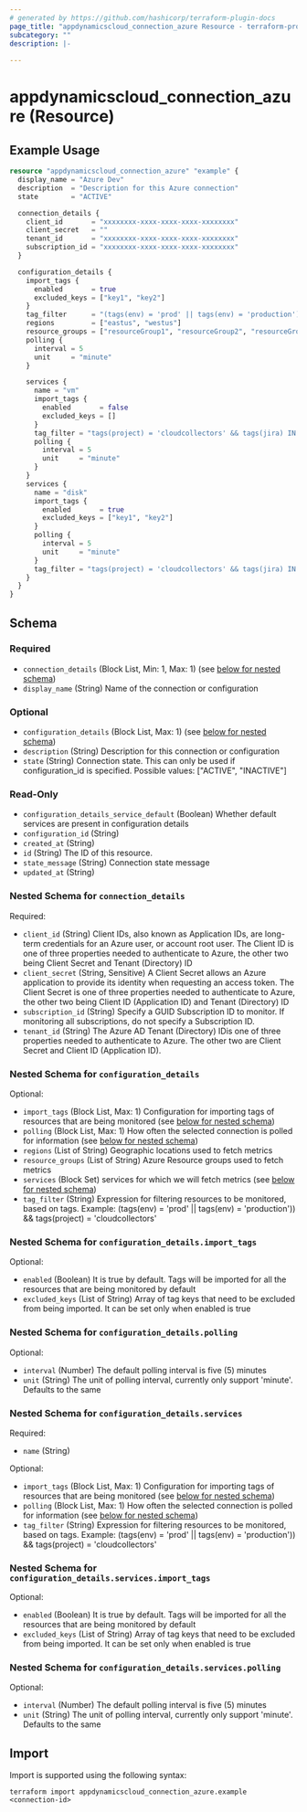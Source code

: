 ```yaml
---
# generated by https://github.com/hashicorp/terraform-plugin-docs
page_title: "appdynamicscloud_connection_azure Resource - terraform-provider-appdynamicscloud"
subcategory: ""
description: |-
  
---
```


# appdynamicscloud_connection_azure (Resource)



## Example Usage

```terraform
resource "appdynamicscloud_connection_azure" "example" {
  display_name = "Azure Dev"
  description  = "Description for this Azure connection"
  state        = "ACTIVE"

  connection_details {
    client_id       = "xxxxxxxx-xxxx-xxxx-xxxx-xxxxxxxx"
    client_secret   = ""
    tenant_id       = "xxxxxxxx-xxxx-xxxx-xxxx-xxxxxxxx"
    subscription_id = "xxxxxxxx-xxxx-xxxx-xxxx-xxxxxxxx"
  }

  configuration_details {
    import_tags {
      enabled       = true
      excluded_keys = ["key1", "key2"]
    }
    tag_filter      = "(tags(env) = 'prod' || tags(env) = 'production')) && tags(project) = 'cloudcollectors'"
    regions         = ["eastus", "westus"]
    resource_groups = ["resourceGroup1", "resourceGroup2", "resourceGroup3"]
    polling {
      interval = 5
      unit     = "minute"
    }

    services {
      name = "vm"
      import_tags {
        enabled       = false
        excluded_keys = []
      }
      tag_filter = "tags(project) = 'cloudcollectors' && tags(jira) IN ['XTNSBL','ACE'] && !(tags(region) IN ['US','IN']) && HAS tags(monitorEnabled) && !(HAS tags(restrictedUse)"
      polling {
        interval = 5
        unit     = "minute"
      }
    }
    services {
      name = "disk"
      import_tags {
        enabled       = true
        excluded_keys = ["key1", "key2"]
      }
      polling {
        interval = 5
        unit     = "minute"
      }
      tag_filter = "tags(project) = 'cloudcollectors' && tags(jira) IN ['XTNSBL','ACE'] && !(tags(region) IN ['US','IN']) && HAS tags(monitorEnabled) && !(HAS tags(restrictedUse)"
    }
  }
}
```

<!-- schema generated by tfplugindocs -->
## Schema

### Required

- `connection_details` (Block List, Min: 1, Max: 1) (see [below for nested schema](#nestedblock--connection_details))
- `display_name` (String) Name of the connection or configuration

### Optional

- `configuration_details` (Block List, Max: 1) (see [below for nested schema](#nestedblock--configuration_details))
- `description` (String) Description for this connection or configuration
- `state` (String) Connection state. This can only be used if configuration_id is specified. Possible values: ["ACTIVE", "INACTIVE"]

### Read-Only

- `configuration_details_service_default` (Boolean) Whether default services are present in configuration details
- `configuration_id` (String)
- `created_at` (String)
- `id` (String) The ID of this resource.
- `state_message` (String) Connection state message
- `updated_at` (String)

<a id="nestedblock--connection_details"></a>
### Nested Schema for `connection_details`

Required:

- `client_id` (String) Client IDs, also known as Application IDs, are long-term credentials for an Azure user, or account root user. The Client ID is one of three properties needed to authenticate to Azure, the other two being Client Secret and Tenant (Directory) ID
- `client_secret` (String, Sensitive) A Client Secret allows an Azure application to provide its identity when requesting an access token. The Client Secret is one of three properties needed to authenticate to Azure, the other two being Client ID (Application ID) and Tenant (Directory) ID
- `subscription_id` (String) Specify a GUID Subscription ID to monitor. If monitoring all subscriptions, do not specify a Subscription ID.
- `tenant_id` (String) The Azure AD Tenant (Directory) IDis one of three properties needed to authenticate to Azure. The other two are Client Secret and Client ID (Application ID).


<a id="nestedblock--configuration_details"></a>
### Nested Schema for `configuration_details`

Optional:

- `import_tags` (Block List, Max: 1) Configuration for importing tags of resources that are being monitored (see [below for nested schema](#nestedblock--configuration_details--import_tags))
- `polling` (Block List, Max: 1) How often the selected connection is polled for information (see [below for nested schema](#nestedblock--configuration_details--polling))
- `regions` (List of String) Geographic locations used to fetch metrics
- `resource_groups` (List of String) Azure Resource groups used to fetch metrics
- `services` (Block Set) services for which we will fetch metrics (see [below for nested schema](#nestedblock--configuration_details--services))
- `tag_filter` (String) Expression for filtering resources to be monitored, based on tags. Example: (tags(env) = 'prod' || tags(env) = 'production')) && tags(project) = 'cloudcollectors'

<a id="nestedblock--configuration_details--import_tags"></a>
### Nested Schema for `configuration_details.import_tags`

Optional:

- `enabled` (Boolean) It is true by default. Tags will be imported for all the resources that are being monitored by default
- `excluded_keys` (List of String) Array of tag keys that need to be excluded from being imported. It can be set only when enabled is true


<a id="nestedblock--configuration_details--polling"></a>
### Nested Schema for `configuration_details.polling`

Optional:

- `interval` (Number) The default polling interval is five (5) minutes
- `unit` (String) The unit of polling interval, currently only support 'minute'. Defaults to the same


<a id="nestedblock--configuration_details--services"></a>
### Nested Schema for `configuration_details.services`

Required:

- `name` (String)

Optional:

- `import_tags` (Block List, Max: 1) Configuration for importing tags of resources that are being monitored (see [below for nested schema](#nestedblock--configuration_details--services--import_tags))
- `polling` (Block List, Max: 1) How often the selected connection is polled for information (see [below for nested schema](#nestedblock--configuration_details--services--polling))
- `tag_filter` (String) Expression for filtering resources to be monitored, based on tags. Example: (tags(env) = 'prod' || tags(env) = 'production')) && tags(project) = 'cloudcollectors'

<a id="nestedblock--configuration_details--services--import_tags"></a>
### Nested Schema for `configuration_details.services.import_tags`

Optional:

- `enabled` (Boolean) It is true by default. Tags will be imported for all the resources that are being monitored by default
- `excluded_keys` (List of String) Array of tag keys that need to be excluded from being imported. It can be set only when enabled is true


<a id="nestedblock--configuration_details--services--polling"></a>
### Nested Schema for `configuration_details.services.polling`

Optional:

- `interval` (Number) The default polling interval is five (5) minutes
- `unit` (String) The unit of polling interval, currently only support 'minute'. Defaults to the same

## Import

Import is supported using the following syntax:

```shell
terraform import appdynamicscloud_connection_azure.example <connection-id>
```
